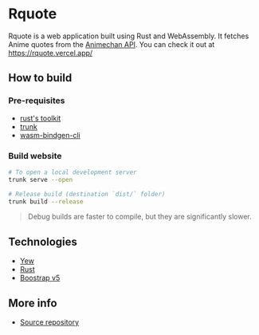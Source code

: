 # Rquote

Rquote is a web application built using Rust and WebAssembly. It fetches Anime
quotes from the [Animechan API](https://animechan.vercel.app/). You can check it
out at <https://rquote.vercel.app/>

## How to build

### Pre-requisites

- [rust's toolkit](https://www.rust-lang.org/learn/get-started)
- [trunk](https://trunkrs.dev)
- [wasm-bindgen-cli](https://rustwasm.github.io/wasm-bindgen/reference/cli.html)

### Build website

```bash
# To open a local development server
trunk serve --open

# Release build (destination `dist/` folder)
trunk build --release
```

> Debug builds are faster to compile, but they are significantly slower.

## Technologies

- [Yew](https://yew.rs)
- [Rust](https://www.rust-lang.org)
- [Boostrap v5](https://www.rust-lang.org)

## More info

- [Source repository](https://github.com/Altair-Bueno/rquote)

